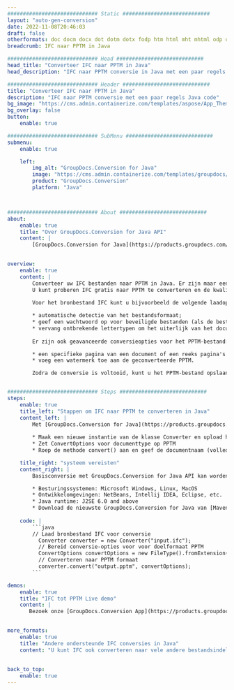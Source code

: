 ```yaml
---
############################# Static ############################
layout: "auto-gen-conversion"
date: 2022-11-08T20:46:03
draft: false
otherformats: doc docm docx dot dotm dotx fodp htm html mht mhtml odp odt otp pot potm potx pps ppsm ppsx ppt pptm pptx rtf
breadcrumb: IFC naar PPTM in Java

############################# Head ############################
head_title: "Converteer IFC naar PPTM in Java"
head_description: "IFC naar PPTM conversie in Java met een paar regels code. Converteer meer dan 160 bestandsindelingen met de GroupDocs-documentconversie-API voor Java"

############################# Header ############################
title: "Converteer IFC naar PPTM in Java"
description: "IFC naar PPTM conversie met een paar regels Java code"
bg_image: "https://cms.admin.containerize.com/templates/aspose/App_Themes/V3/images/bg/header1.png"
bg_overlay: false
button:
    enable: true

############################# SubMenu ############################
submenu:
    enable: true

    left:
        img_alt: "GroupDocs.Conversion for Java"
        image: "https://cms.admin.containerize.com/templates/groupdocs/images/product-logos/90x90-noborder/groupdocs-conversion-java.png"
        product: "GroupDocs.Conversion"
        platform: "Java"



############################# About ############################
about:
    enable: true
    title: "Over GroupDocs.Conversion for Java API"
    content: |
        [GroupDocs.Conversion for Java](https://products.groupdocs.com/conversion/java/) is een geavanceerde conversie-API voor bestandsindelingen voor het converteren tussen populaire afbeeldings- en documentindelingen zoals Microsoft Office, OpenDocument, PDF, HTML, e-mail, CAD. en nog veel meer met slechts een paar regels code. De native API detecteert automatisch de formaten van de originele documenten en biedt veel opties voor het aanpassen van de geconverteerde documenten. Naast de functie om informatie uit een document te extraheren, ondersteunt het standaard ook het cachen van de conversieresultaten naar de lokale schijf. Elk type cacheopslag kan echter worden ondersteund door de juiste interfaces te implementeren - Amazon S3, Dropbox, Google Drive, Windows Azure, Reddis of andere.
    

overview:
    enable: true
    content: |
        Converteer uw IFC bestanden naar PPTM in Java. Er zijn maar een paar regels Java code nodig op elk platform naar keuze, zoals Windows, Linux, macOS.
        U kunt proberen IFC gratis naar PPTM te converteren en de kwaliteit van de conversieresultaten te evalueren. Naast eenvoudige scripts voor bestandsconversie, kunt u meer geavanceerde opties proberen voor het laden van het IFC-bronbestand en het opslaan van de PPTM-uitvoer. 
        
        Voor het bronbestand IFC kunt u bijvoorbeeld de volgende laadopties gebruiken:

        * automatische detectie van het bestandsformaat;
        * geef een wachtwoord op voor beveiligde bestanden (als de bestandsindeling dit ondersteunt);
        * vervang ontbrekende lettertypen om het uiterlijk van het document te behouden.
        
        Er zijn ook geavanceerde conversieopties voor het PPTM-bestand:

        * een specifieke pagina van een document of een reeks pagina's converteren;
        * voeg een watermerk toe aan de geconverteerde PPTM.

        Zodra de conversie is voltooid, kunt u het PPTM-bestand opslaan in uw lokale bestandspad of in opslag van derden, zoals FTP, Amazon S3, Google Drive, Dropbox enz. Let op - om IFC te converteren tot PPTM, hoeft u geen extra software te installeren, zoals MS Office, Open Office, Adobe Acrobat Reader etc.


############################# Steps ############################
steps:
    enable: true
    title_left: "Stappen om IFC naar PPTM te converteren in Java"
    content_left: |
        Met [GroupDocs.Conversion for Java](https://products.groupdocs.com/conversion/java/) kunnen ontwikkelaars het IFC-bestand eenvoudig converteren naar PPTM met een paar regels code.
        
        * Maak een nieuwe instantie van de klasse Converter en upload het bestand IFC met het volledige pad
        * Zet ConvertOptions voor documenttype op PPTM
        * Roep de methode convert() aan en geef de documentnaam (volledig pad) en formaat (PPTM) door als parameter

    title_right: "systeem vereisten"
    content_right: |
        Basisconversie met GroupDocs.Conversion for Java API kan worden gedaan met slechts een paar regels code. Onze API's worden ondersteund op alle belangrijke platforms en besturingssystemen. Voordat u de onderstaande code uitvoert, moet u ervoor zorgen dat de volgende vereisten op uw systeem zijn geïnstalleerd.

        * Besturingssystemen: Microsoft Windows, Linux, MacOS
        * Ontwikkelomgevingen: NetBeans, Intellij IDEA, Eclipse, etc.
        * Java runtime: J2SE 6.0 and above
        * Download de nieuwste GroupDocs.Conversion for Java van [Maven](https://repository.groupdocs.com/webapp/#/artifacts/browse/tree/General/repo/com/groupdocs/groupdocs-conversion)
         
    code: |
        ```java    
        // Laad bronbestand IFC voor conversie
          Converter converter = new Converter("input.ifc");
          // Bereid conversie-opties voor voor doelformaat PPTM
          ConvertOptions convertOptions = new FileType().fromExtension("pptm").getConvertOptions();
          // Converteren naar PPTM formaat
          converter.convert("output.pptm", convertOptions);
        ```

demos:
    enable: true
    title: "IFC tot PPTM Live demo"
    content: |
       Bezoek onze [GroupDocs.Conversion App](https://products.groupdocs.app/conversion/family) website en probeer IFC naar PPTM conversie nu. De gratis demo heeft de volgende voordelen:
          

more_formats:
    enable: true
    title: "Andere ondersteunde IFC conversies in Java"
    content: "U kunt IFC ook converteren naar vele andere bestandsindelingen. Zie de lijst hieronder."
       
       
back_to_top:
    enable: true
---
```

